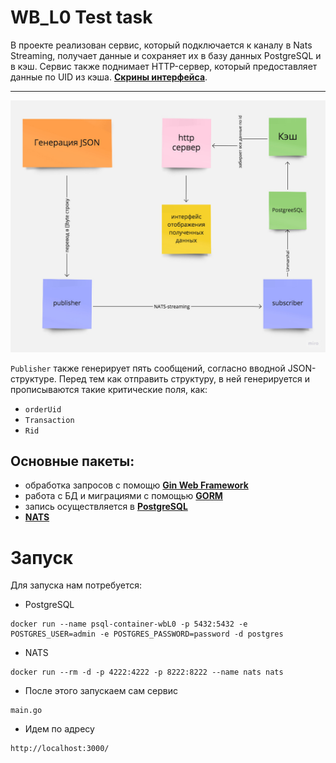 # WB_L0 Test task
В проекте реализован сервис, который подключается к каналу в Nats Streaming, получает данные и сохраняет их в базу данных PostgreSQL и в кэш.
Сервис также поднимает HTTP-сервер, который предоставляет данные по UID из кэша. [**Cкрины интерфейса**](https://github.com/faringet/WB_L0/tree/master/screenshots).
___
![](https://github.com/faringet/WB_L0/blob/master/screenshots/Board.jpg)

`Publisher` также генерирует пять сообщений, согласно вводной JSON-структуре.
Перед тем как отправить структуру, в ней генерируется и прописываются такие критические поля, как:
- `orderUid`
- `Transaction`
- `Rid`


## Основные пакеты: 
- обработка запросов с помощю [**Gin Web Framework**](https://gin-gonic.com/docs/)
- работа с БД и миграциями с помощью [**GORM**](https://gorm.io/docs/)
- запись осуществляется в [**PostgreSQL**](https://www.postgresql.org/)
- [**NATS**](https://nats.io/) 


# Запуск
Для запуска нам потребуется:

- PostgreSQL
```
docker run --name psql-container-wbL0 -p 5432:5432 -e POSTGRES_USER=admin -e POSTGRES_PASSWORD=password -d postgres
```

- NATS
```
docker run --rm -d -p 4222:4222 -p 8222:8222 --name nats nats
```

- После этого запускаем сам сервис
```
main.go
```

- Идем по адресу
```
http://localhost:3000/
```
